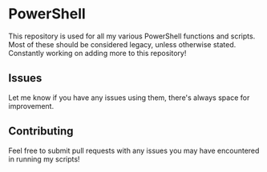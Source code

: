 # PowerShell

This repository is used for all my various PowerShell functions and scripts.
Most of these should be considered legacy, unless otherwise stated. Constantly
working on adding more to this repository!

## Issues

Let me know if you have any issues using them, there's always space for improvement.

## Contributing

Feel free to submit pull requests with any issues you may have encountered in
running my scripts!
